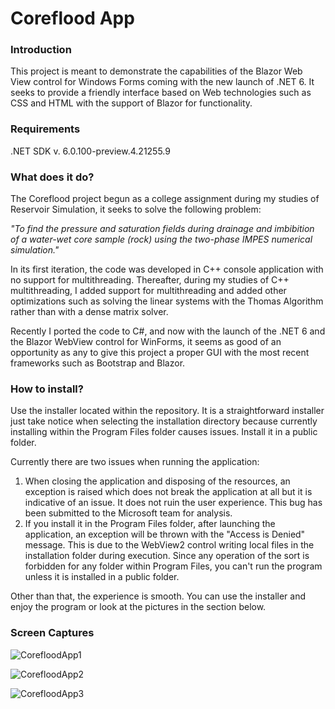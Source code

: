 # Coreflood App

### Introduction

This project is meant to demonstrate the capabilities of the Blazor Web View control for Windows Forms coming with the new launch of .NET 6. It seeks to provide a friendly interface based on Web technologies such as CSS and HTML with the support of Blazor for functionality.

### Requirements

.NET SDK v. 6.0.100-preview.4.21255.9

### What does it do?

The Coreflood project begun as a college assignment during my studies of Reservoir Simulation, it seeks to solve the following problem:

_"To find the pressure and saturation fields during drainage and imbibition of a water-wet core sample (rock) using the two-phase IMPES numerical simulation."_

In its first iteration, the code was developed in C++ console application with no support for multithreading. Thereafter, during my studies of C++ multithreading, I added support for multithreading and added other optimizations such as solving the linear systems with the Thomas Algorithm rather than with a dense matrix solver.

Recently I ported the code to C#, and now with the launch of the .NET 6 and the Blazor WebView control for WinForms, it seems as good of an opportunity as any to give this project a proper GUI with the most recent frameworks such as Bootstrap and Blazor.

### How to install?

Use the installer located within the repository. It is a straightforward installer just take notice when selecting the installation directory because currently installing within the Program Files folder causes issues. Install it in a public folder.

Currently there are two issues when running the application:

1. When closing the application and disposing of the resources, an exception is raised which does not break the application at all but it is indicative of an issue. It does not ruin the user experience. This bug has been submitted to the Microsoft team for analysis.
2. If you install it in the Program Files folder, after launching the application, an exception will be thrown with the "Access is Denied" message. This is due to the WebView2 control writing local files in the installation folder during execution. Since any operation of the sort is forbidden for any folder within Program Files, you can't run the program unless it is installed in a public folder. 

Other than that, the experience is smooth. You can use the installer and enjoy the program or look at the pictures in the section below.

### Screen Captures

![CorefloodApp1](C:\Users\thiag\Desktop\CSharp\CorefloodApp1.png)

![CorefloodApp2](C:\Users\thiag\Desktop\CSharp\CorefloodApp2.png)

![CorefloodApp3](C:\Users\thiag\Desktop\CSharp\CorefloodApp3.png)